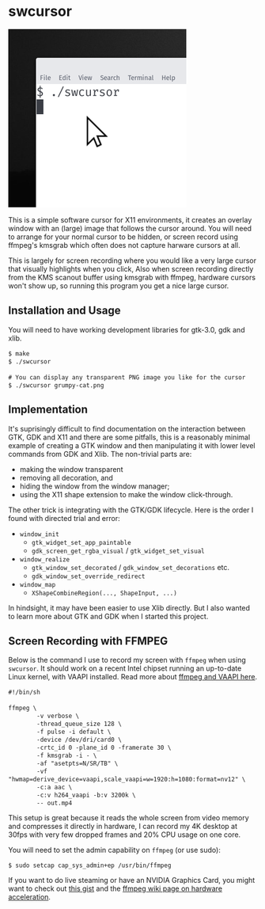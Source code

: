 # swcursor

![swcursor example screenshot](screenshot.png)

This is a simple software cursor for X11 environments, it creates an
overlay window with an (large) image that follows the cursor
around. You will need to arrange for your normal cursor to be hidden,
or screen record using ffmpeg's kmsgrab which often does not capture
harware cursors at all.

This is largely for screen recording where you would like a very large
cursor that visually highlights when you click, Also when screen
recording directly from the KMS scanout buffer using kmsgrab with
ffmpeg, hardware cursors won't show up, so running this program you
get a nice large cursor.


## Installation and Usage

You will need to have working development libraries for gtk-3.0,
gdk and xlib.

```
$ make
$ ./swcursor

# You can display any transparent PNG image you like for the cursor
$ ./swcursor grumpy-cat.png
```


## Implementation

It's suprisingly difficult to find documentation on the interaction
between GTK, GDK and X11 and there are some pitfalls, this is a
reasonably minimal example of creating a GTK window and then
manipulating it with lower level commands from GDK and Xlib.
The non-trivial parts are:

   * making the window transparent
   * removing all decoration, and
   * hiding the window from the window manager;
   * using the X11 shape extension to make the window click-through.

The other trick is integrating with the GTK/GDK lifecycle. Here is the
order I found with directed trial and error:

   * `window_init`
     + `gtk_widget_set_app_paintable`
     + `gdk_screen_get_rgba_visual` / `gtk_widget_set_visual`
   * `window_realize`
     + `gtk_window_set_decorated` / `gdk_window_set_decorations` etc.
     + `gdk_window_set_override_redirect`
   * `window_map`
     + `XShapeCombineRegion(..., ShapeInput, ...)`

In hindsight, it may have been easier to use Xlib directly.
But I also wanted to learn more about GTK and GDK when I started
this project.


## Screen Recording with FFMPEG

Below is the command I use to record my screen with `ffmpeg` when using
`swcursor`. It should work on a recent Intel chipset running an
up-to-date Linux kernel, with VAAPI installed. Read more about [ffmpeg
and VAAPI here](https://trac.ffmpeg.org/wiki/Hardware/VAAPI).

```shell
#!/bin/sh

ffmpeg \
        -v verbose \
        -thread_queue_size 128 \
        -f pulse -i default \
        -device /dev/dri/card0 \
        -crtc_id 0 -plane_id 0 -framerate 30 \
        -f kmsgrab -i - \
        -af "asetpts=N/SR/TB" \
        -vf "hwmap=derive_device=vaapi,scale_vaapi=w=1920:h=1080:format=nv12" \
        -c:a aac \
        -c:v h264_vaapi -b:v 3200k \
        -- out.mp4
```

This setup is great because it reads the whole screen from video
memory and compresses it directly in hardware, I can record my 4K
desktop at 30fps with very few dropped frames and 20% CPU usage on
one core.

You will need to set the admin capability on `ffmpeg` (or use sudo):

```shell
$ sudo setcap cap_sys_admin+ep /usr/bin/ffmpeg
```

If you want to do live steaming or have an NVIDIA Graphics Card, you might
want to check out
[this gist](https://gist.github.com/Brainiarc7/7b6049aac3145927ae1cfeafc8f682c1)
and the
[ffmpeg wiki page on hardware acceleration](https://trac.ffmpeg.org/wiki/HWAccelIntro).

